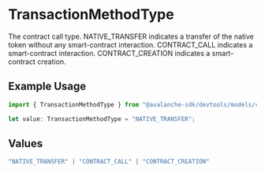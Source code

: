 # TransactionMethodType

The contract call type. NATIVE_TRANSFER indicates a transfer of the native token without any smart-contract interaction. CONTRACT_CALL indicates a smart-contract interaction. CONTRACT_CREATION indicates a smart-contract creation.

## Example Usage

```typescript
import { TransactionMethodType } from "@avalanche-sdk/devtools/models/components";

let value: TransactionMethodType = "NATIVE_TRANSFER";
```

## Values

```typescript
"NATIVE_TRANSFER" | "CONTRACT_CALL" | "CONTRACT_CREATION"
```